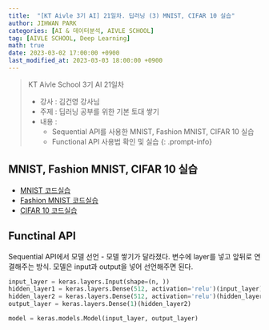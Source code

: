 ```yaml
---
title:  "[KT Aivle 3기 AI] 21일차. 딥러닝 (3) MNIST, CIFAR 10 실습"
author: JIHWAN PARK
categories: [AI & 데이터분석, AIVLE SCHOOL]
tag: [AIVLE SCHOOL, Deep Learning]
math: true
date: 2023-03-02 17:00:00 +0900
last_modified_at: 2023-03-03 18:00:00 +0900
---
```

> KT Aivle School 3기 AI 21일차 
> - 강사 : 김건영 강사님
> - 주제 : 딥러닝 공부를 위한 기본 토대 쌓기
> - 내용 :
>   - Sequential API를 사용한 MNIST, Fashion MNIST, CIFAR 10 실습
>   - Functional API 사용법 확인 및 실습
{: .prompt-info}

## MNIST, Fashion MNIST, CIFAR 10 실습
- <a href='https://github.com/Jihwan98/aivle_school/blob/main/2023.02.27_%EB%94%A5%EB%9F%AC%EB%8B%9D_%EC%8B%A4%EC%8A%B5%EC%9E%90%EB%A3%8C/2_2_ANN_MNIST_exercise.ipynb' target='_blank'>MNIST 코드실습</a>
- <a href='https://github.com/Jihwan98/aivle_school/blob/main/2023.02.27_%EB%94%A5%EB%9F%AC%EB%8B%9D_%EC%8B%A4%EC%8A%B5%EC%9E%90%EB%A3%8C/2_3_ANN_Fashion_MNIST.ipynb' target='_blank'>Fashion MNIST 코드실습</a>
- <a href='https://github.com/Jihwan98/aivle_school/blob/main/2023.02.27_%EB%94%A5%EB%9F%AC%EB%8B%9D_%EC%8B%A4%EC%8A%B5%EC%9E%90%EB%A3%8C/2_4_ANN_more_exercise.ipynb' target='_blank'>CIFAR 10 코드실습</a>

## Functinal API
Sequential API에서 모델 선언 - 모델 쌓기가 달라졌다. 변수에 layer를 넣고 앞뒤로 연결해주는 방식. 모델은 input과 output을 넣어 선언해주면 된다.

```python
input_layer = keras.layers.Input(shape=(n, ))
hidden_layer1 = keras.layers.Dense(512, activation='relu')(input_layer)
hidden_layer2 = keras.layers.Dense(512, activation='relu')(hidden_layer2)
output_layer = keras.layers.Dense(1)(hidden_layer2)

model = keras.models.Model(input_layer, output_layer)
```